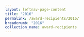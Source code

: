 ```yaml
---
layout: leftnav-page-content
title: "2016"
permalink: /award-recipients/2016/
breadcrumb: "2016"
collection_name: award-recipients
---
```


